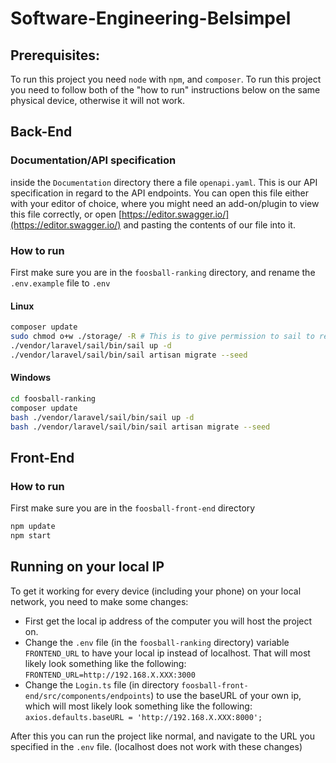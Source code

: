 # Software-Engineering-Belsimpel
## Prerequisites:
To run this project you need `node` with `npm`, and `composer`. To run this project you need to follow both of the "how to run" instructions below on the same physical device, otherwise it will not work.

## Back-End
### Documentation/API specification
inside the `Documentation` directory there a file `openapi.yaml`. This is our API specification
in regard to the API endpoints.
You can open this file either with your editor of choice, where you might need an add-on/plugin
to view this file correctly, or open [https://editor.swagger.io/](https://editor.swagger.io/) and pasting the contents
of our file into it.

### How to run
First make sure you are in the `foosball-ranking` directory, and rename the `.env.example` file to `.env`
#### Linux
```bash
composer update
sudo chmod o+w ./storage/ -R # This is to give permission to sail to read/write into log files
./vendor/laravel/sail/bin/sail up -d
./vendor/laravel/sail/bin/sail artisan migrate --seed
```
#### Windows
```bash
cd foosball-ranking
composer update
bash ./vendor/laravel/sail/bin/sail up -d
bash ./vendor/laravel/sail/bin/sail artisan migrate --seed
```

## Front-End
### How to run
First make sure you are in the `foosball-front-end` directory
```bash
npm update
npm start
```
## Running on your local IP
To get it working for every device (including your phone) on your local network, you need to make some changes:
- First get the local ip address of the computer you will host the project on.
- Change the `.env` file (in the `foosball-ranking` directory) variable `FRONTEND_URL` to have your local ip instead of localhost. That will most likely look something like the following: `FRONTEND_URL=http://192.168.X.XXX:3000`
- Change the `Login.ts` file (in directory `foosball-front-end/src/components/endpoints`) to use the baseURL of your own ip, which will most likely look something like the following: `axios.defaults.baseURL = 'http://192.168.X.XXX:8000';`

After this you can run the project like normal, and navigate to the URL you specified in the `.env` file. (localhost does not work with these changes)